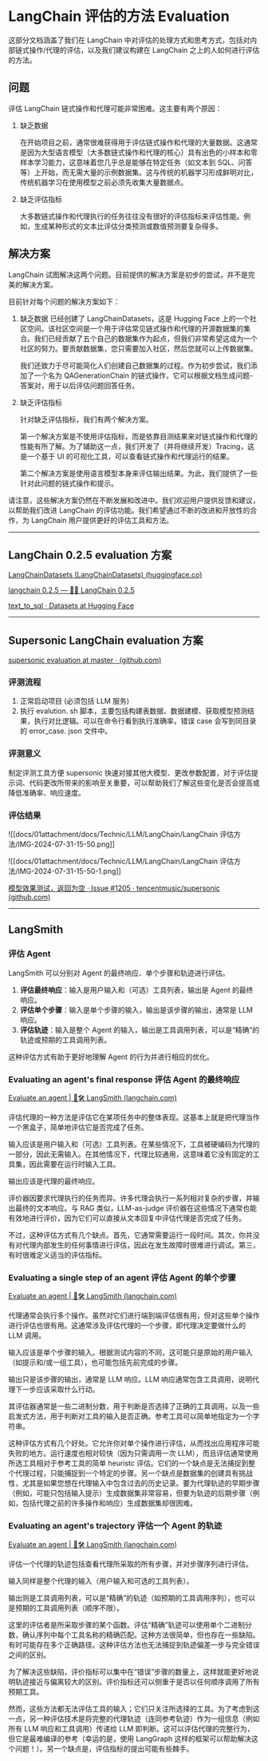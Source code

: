 # LangChain 评估的方法 Evaluation

这部分文档涵盖了我们在 LangChain 中对评估的处理方式和思考方式，包括对内部链式操作/代理的评估，以及我们建议构建在 LangChain 之上的人如何进行评估的方法。

## 问题

评估 LangChain 链式操作和代理可能非常困难。这主要有两个原因：

1. 缺乏数据

	在开始项目之前，通常很难获得用于评估链式操作和代理的大量数据。这通常是因为大型语言模型（大多数链式操作和代理的核心）具有出色的小样本和零样本学习能力，这意味着您几乎总是能够在特定任务（如文本到 SQL、问答等）上开始，而无需大量的示例数据集。这与传统的机器学习形成鲜明对比，传统机器学习在使用模型之前必须先收集大量数据点。

2. 缺乏评估指标

	大多数链式操作和代理执行的任务往往没有很好的评估指标来评估性能。例如，生成某种形式的文本比评估分类预测或数值预测要复杂得多。

## 解决方案

LangChain 试图解决这两个问题。目前提供的解决方案是初步的尝试，并不是完美的解决方案。

目前针对每个问题的解决方案如下：

1. 缺乏数据
	已经创建了 LangChainDatasets，这是 Hugging Face 上的一个社区空间。该社区空间是一个用于评估常见链式操作和代理的开源数据集的集合。我们已经贡献了五个自己的数据集作为起点，但我们非常希望这成为一个社区的努力。要贡献数据集，您只需要加入社区，然后您就可以上传数据集。

	我们还致力于尽可能简化人们创建自己数据集的过程。作为初步尝试，我们添加了一个名为 QAGenerationChain 的链式操作，它可以根据文档生成问题-答案对，用于以后评估问题回答任务。

2. 缺乏评估指标

	针对缺乏评估指标，我们有两个解决方案。

	第一个解决方案是不使用评估指标，而是依靠目测结果来对链式操作和代理的性能有所了解。为了辅助这一点，我们开发了（并将继续开发）Tracing，这是一个基于 UI 的可视化工具，可以查看链式操作和代理运行的结果。

	第二个解决方案是使用语言模型本身来评估输出结果。为此，我们提供了一些针对此问题的链式操作和提示。

请注意，这些解决方案仍然在不断发展和改进中。我们欢迎用户提供反馈和建议，以帮助我们改进 LangChain 的评估功能。我们希望通过不断的改进和开放性的合作，为 LangChain 用户提供更好的评估工具和方法。

---

## LangChain 0.2.5 evaluation 方案

[LangChainDatasets (LangChainDatasets) (huggingface.co)](https://huggingface.co/LangChainDatasets)

[langchain 0.2.5 — 🦜🔗 LangChain 0.2.5](https://api.python.langchain.com/en/latest/langchain_api_reference.html#module-langchain.evaluation)

[text_to_sql · Datasets at Hugging Face](https://huggingface.co/datasets/gretelai/synthetic_text_to_sql?row=0)

---

## Supersonic LangChain evaluation 方案

[supersonic evaluation at master · (github.com)](https://github.com/tencentmusic/supersonic/tree/master/evaluation)

### 评测流程

1. 正常启动项目 (必须包括 LLM 服务)
2. 执行 evalution. sh 脚本，主要包括构建表数据、数据建模、获取模型预测结果，执行对比逻辑。可以在命令行看到执行准确率，错误 case 会写到同目录的 error_case. json 文件中。

### 评测意义

制定评测工具方便 supersonic 快速对接其他大模型、更改参数配置，对于评估提示词、代码更改所带来的影响至关重要，可以帮助我们了解这些变化是否会提高或降低准确率、响应速度。

### 评估结果

![[docs/01attachment/docs/Technic/LLM/LangChain/LangChain 评估方法/IMG-2024-07-31-15-50.png]]

![[docs/01attachment/docs/Technic/LLM/LangChain/LangChain 评估方法/IMG-2024-07-31-15-50-1.png]]

[模型效果测试，返回为空 · Issue #1205 · tencentmusic/supersonic (github.com)](https://github.com/tencentmusic/supersonic/issues/1205)

---

## LangSmith

### 评估 Agent

LangSmith 可以分别对 Agent 的最终响应、单个步骤和轨迹进行评估。

1. **评估最终响应**：输入是用户输入和（可选）工具列表，输出是 Agent 的最终响应。
2. **评估单个步骤**：输入是单个步骤的输入，输出是该步骤的输出，通常是 LLM 响应。
3. **评估轨迹**：输入是整个 Agent 的输入，输出是工具调用列表，可以是“精确”的轨迹或预期的工具调用列表。

这种评估方式有助于更好地理解 Agent 的行为并进行相应的优化。

### Evaluating an agent's final response 评估 Agent 的最终响应

[Evaluate an agent | 🦜️🛠️ LangSmith (langchain.com)](https://docs.smith.langchain.com/tutorials/Developers/agents#response-evaluation)

评估代理的一种方法是评估它在某项任务中的整体表现。这基本上就是把代理当作一个黑盒子，简单地评估它是否完成了任务。

输入应该是用户输入和（可选）工具列表。在某些情况下，工具被硬编码为代理的一部分，因此无需输入。在其他情况下，代理比较通用，这意味着它没有固定的工具集，因此需要在运行时输入工具。

输出应该是代理的最终响应。

评价器因要求代理执行的任务而异。许多代理会执行一系列相对复杂的步骤，并输出最终的文本响应。与 RAG 类似，LLM-as-judge 评价器在这些情况下通常也能有效地进行评价，因为它们可以直接从文本回复中评估代理是否完成了任务。

不过，这种评估方式有几个缺点。首先，它通常需要运行一段时间。其次，你并没有对代理内部发生的任何事情进行评估，因此在发生故障时很难进行调试。第三，有时很难定义适当的评估指标。

### Evaluating a single step of an agent 评估 Agent 的单个步骤

[Evaluate an agent | 🦜️🛠️ LangSmith (langchain.com)](https://docs.smith.langchain.com/tutorials/Developers/agents#single-step-evaluation)

代理通常会执行多个操作。虽然对它们进行端到端评估很有用，但对这些单个操作进行评估也很有用。这通常涉及评估代理的一个步骤，即代理决定要做什么的 LLM 调用。

输入应该是单个步骤的输入。根据测试内容的不同，这可能只是原始的用户输入（如提示和/或一组工具），也可能包括先前完成的步骤。

输出只是该步骤的输出，通常是 LLM 响应。LLM 响应通常包含工具调用，说明代理下一步应该采取什么行动。

其评估器通常是一些二进制分数，用于判断是否选择了正确的工具调用，以及一些启发式方法，用于判断对工具的输入是否正确。参考工具可以简单地指定为一个字符串。

这种评估方式有几个好处。它允许你对单个操作进行评估，从而找出应用程序可能失败的地方。运行速度也相对较快（因为只需调用一次 LLM），而且评估通常使用所选工具相对于参考工具的简单 heuristc 评估。它们的一个缺点是无法捕捉到整个代理过程，只能捕捉到一个特定的步骤。另一个缺点是数据集的创建具有挑战性，尤其是如果您想在代理输入中包含过去的历史记录。要为代理轨迹的早期步骤（例如，可能只包括输入提示）生成数据集非常容易，但要为轨迹的后期步骤（例如，包括代理之前的许多操作和响应）生成数据集却很困难。

### Evaluating an agent's trajectory 评估一个 Agent 的轨迹

[Evaluate an agent | 🦜️🛠️ LangSmith (langchain.com)](https://docs.smith.langchain.com/tutorials/Developers/agents#trajectory)

评估一个代理的轨迹包括查看代理所采取的所有步骤，并对步骤序列进行评估。

输入同样是整个代理的输入（用户输入和可选的工具列表）。

输出则是工具调用列表，可以是“精确”的轨迹（如预期的工具调用序列），也可以是预期的工具调用列表（顺序不限）。

这里的评估者是所采取步骤的某个函数。评估“精确”轨迹可以使用单个二进制分数，确认序列中每个工具名称的精确匹配。这种方法很简单，但也存在一些缺陷。有时可能存在多个正确路径。这种评估方法也无法捕捉到轨迹偏差一步与完全错误之间的区别。

为了解决这些缺陷，评价指标可以集中在“错误”步骤的数量上，这样就能更好地说明轨迹接近与偏离较大的区别。评价指标还可以侧重于是否以任何顺序调用了所有预期工具。

然而，这些方法都无法评估工具的输入；它们只关注所选择的工具。为了考虑到这一点，另一种评估技术是将完整的代理轨迹（连同参考轨迹）作为一组信息（例如所有 LLM 响应和工具调用）传递给 LLM 即判断。这可以评估代理的完整行为，但它是最难编译的参考（幸运的是，使用 LangGraph 这样的框架可以帮助解决这个问题！）。另一个缺点是，评估指标的提出可能有些棘手。
